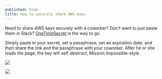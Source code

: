 ```yaml
---
published: true
title: How to securely share AWS keys
---
```

Need to share AWS keys securely with a coworker? Don't want to just paste them in Slack? [OneTimeSecret](https://onetimesecret.com/) is the way to go.

Simply paste in your secret, set a passphrase, set an expiration date, and then share the link and the passphrase with your coworker. After he or she loads the page, the key will self-destruct, Mission Impossible-style.

![]({{site.cdn_path}}/2017/11/12/onetimesecret.png)

![]({{site.cdn_path}}/2017/11/12/self-destruct.gif)
